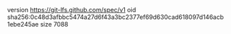 version https://git-lfs.github.com/spec/v1
oid sha256:0c48d3afbbc5474a27d6f43a3bc2377ef69d630cad618097d146acb1ebe245ae
size 7088
